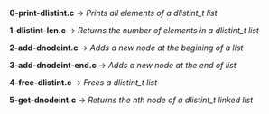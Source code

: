 **0-print-dlistint.c** -> *Prints all elements of a dlistint_t list*

**1-dlistint-len.c** -> *Returns the number of elements in a dlistint_t list*

**2-add-dnodeint.c** -> *Adds a new node at the begining of a list*

**3-add-dnodeint-end.c** -> *Adds a new node at the end of list*

**4-free-dlistint.c** -> *Frees a dlistint_t list*

**5-get-dnodeint.c** -> *Returns the nth node of a dlistint_t linked list*

